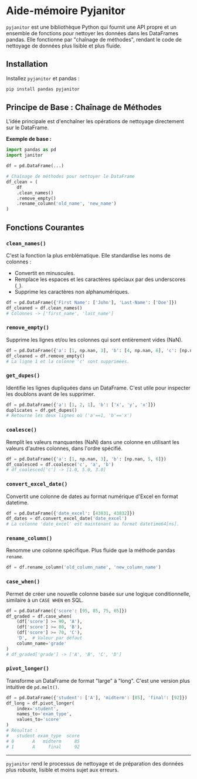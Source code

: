 # Aide-mémoire Pyjanitor

`pyjanitor` est une bibliothèque Python qui fournit une API propre et un ensemble de fonctions pour nettoyer les données dans les DataFrames pandas. Elle fonctionne par "chaînage de méthodes", rendant le code de nettoyage de données plus lisible et plus fluide.

## Installation

Installez `pyjanitor` et pandas :

```bash
pip install pandas pyjanitor
```

## Principe de Base : Chaînage de Méthodes

L'idée principale est d'enchaîner les opérations de nettoyage directement sur le DataFrame.

**Exemple de base :**

```python
import pandas as pd
import janitor

df = pd.DataFrame(...)

# Chaînage de méthodes pour nettoyer le DataFrame
df_clean = (
    df
    .clean_names()
    .remove_empty()
    .rename_column('old_name', 'new_name')
)
```

## Fonctions Courantes

### `clean_names()`

C'est la fonction la plus emblématique. Elle standardise les noms de colonnes :
- Convertit en minuscules.
- Remplace les espaces et les caractères spéciaux par des underscores (`_`).
- Supprime les caractères non alphanumériques.

```python
df = pd.DataFrame({'First Name': ['John'], 'Last-Name': ['Doe']})
df_cleaned = df.clean_names()
# Colonnes -> ['first_name', 'last_name']
```

### `remove_empty()`

Supprime les lignes et/ou les colonnes qui sont entièrement vides (NaN).

```python
df = pd.DataFrame({'a': [1, np.nan, 3], 'b': [4, np.nan, 6], 'c': [np.nan, np.nan, np.nan]})
df_cleaned = df.remove_empty()
# La ligne 1 et la colonne 'c' sont supprimées.
```

### `get_dupes()`

Identifie les lignes dupliquées dans un DataFrame. C'est utile pour inspecter les doublons avant de les supprimer.

```python
df = pd.DataFrame({'a': [1, 2, 1], 'b': ['x', 'y', 'x']})
duplicates = df.get_dupes()
# Retourne les deux lignes où ('a'==1, 'b'=='x')
```

### `coalesce()`

Remplit les valeurs manquantes (NaN) dans une colonne en utilisant les valeurs d'autres colonnes, dans l'ordre spécifié.

```python
df = pd.DataFrame({'a': [1, np.nan, 3], 'b': [np.nan, 5, 6]})
df_coalesced = df.coalesce('c', 'a', 'b')
# df_coalesced['c'] -> [1.0, 5.0, 3.0]
```

### `convert_excel_date()`

Convertit une colonne de dates au format numérique d'Excel en format datetime.

```python
df = pd.DataFrame({'date_excel': [43831, 43832]})
df_dates = df.convert_excel_date('date_excel')
# La colonne 'date_excel' est maintenant au format datetime64[ns].
```

### `rename_column()`

Renomme une colonne spécifique. Plus fluide que la méthode pandas `rename`.

```python
df = df.rename_column('old_column_name', 'new_column_name')
```

### `case_when()`

Permet de créer une nouvelle colonne basée sur une logique conditionnelle, similaire à un `CASE WHEN` en SQL.

```python
df = pd.DataFrame({'score': [95, 85, 75, 65]})
df_graded = df.case_when(
    (df['score'] >= 90, 'A'),
    (df['score'] >= 80, 'B'),
    (df['score'] >= 70, 'C'),
    'D',  # Valeur par défaut
    column_name='grade'
)
# df_graded['grade'] -> ['A', 'B', 'C', 'D']
```

### `pivot_longer()`

Transforme un DataFrame de format "large" à "long". C'est une version plus intuitive de `pd.melt()`.

```python
df = pd.DataFrame({'student': ['A'], 'midterm': [85], 'final': [92]})
df_long = df.pivot_longer(
    index='student',
    names_to='exam_type',
    values_to='score'
)
# Résultat :
#   student exam_type  score
# 0       A   midterm     85
# 1       A     final     92
```

---
`pyjanitor` rend le processus de nettoyage et de préparation des données plus robuste, lisible et moins sujet aux erreurs.
